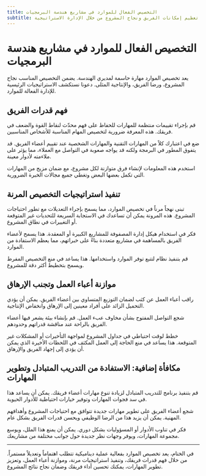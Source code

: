 ```yaml
---
title: التخصيص الفعال للموارد في مشاريع هندسة البرمجيات
subtitle: تعظيم إمكانات الفريق ونجاح المشروع من خلال الإدارة الاستراتيجية
---
```


# التخصيص الفعال للموارد في مشاريع هندسة البرمجيات

يعد تخصيص الموارد مهارة حاسمة لمديري الهندسة. يضمن التخصيص المناسب نجاح المشروع، ورضا الفريق، والإنتاجية المثلى. دعونا نستكشف الاستراتيجيات الرئيسية للإدارة الفعالة للموارد.

## فهم قدرات الفريق

قم بإجراء تقييمات منتظمة للمهارات للحفاظ على فهم محدّث لنقاط القوة والضعف في فريقك. هذه المعرفة ضرورية لتخصيص المهام المناسبة للأشخاص المناسبين.

ضع في اعتبارك كلاً من المهارات التقنية والمهارات الشخصية عند تقييم أعضاء الفريق. قد يتفوق المطور في البرمجة ولكنه قد يواجه صعوبة في التواصل مع العملاء، مما يؤثر على ملاءمته لأدوار معينة.

استخدم هذه المعلومات لإنشاء فرق متوازنة لكل مشروع، مع ضمان مزيج من المهارات التي تكمل بعضها البعض وتغطي جميع مجالات الخبرة الضرورية.

## تنفيذ استراتيجيات التخصيص المرنة

تبنى نهجاً مرناً في تخصيص الموارد، مما يسمح بإجراء التعديلات مع تطور احتياجات المشروع. هذه المرونة يمكن أن تساعدك في الاستجابة السريعة للتحديات غير المتوقعة أو التغييرات في نطاق المشروع.

فكر في استخدام هيكل إدارة المصفوفة للمشاريع الكبيرة أو المعقدة. هذا يسمح لأعضاء الفريق بالمساهمة في مشاريع متعددة بناءً على خبراتهم، مما يعظم الاستفادة من الموارد.

قم بتنفيذ نظام لتتبع توفر الموارد واستخدامها. هذا يساعد في منع التخصيص المفرط ويسمح بتخطيط أكثر دقة للمشروع.

## موازنة أعباء العمل وتجنب الإرهاق

راقب أعباء العمل عن كثب لضمان التوزيع المتساوي بين أعضاء الفريق. يمكن أن يؤدي التحميل الزائد على أفراد معينين إلى الإرهاق وانخفاض الإنتاجية.

شجع التواصل المفتوح بشأن مخاوف عبء العمل. قم بإنشاء بيئة يشعر فيها أعضاء الفريق بالراحة عند مناقشة قدراتهم وحدودهم.

خطط لوقت احتياطي في جداول المشروع لمواجهة التأخيرات أو المشكلات غير المتوقعة. هذا يساعد في منع الحاجة إلى العمل المكثف في اللحظات الأخيرة الذي يمكن أن يؤدي إلى إجهاد الفريق والإرهاق.

## مكافأة إضافية: الاستفادة من التدريب المتبادل وتطوير المهارات

قم بتنفيذ برنامج للتدريب المتبادل لزيادة تنوع مهارات أعضاء فريقك. يمكن أن يساعد هذا في سد فجوات المهارات وتوفير خيارات احتياطية للأدوار الحيوية.

شجع أعضاء الفريق على تطوير مهارات جديدة تتوافق مع احتياجات المشروع وأهدافهم المهنية. يمكن أن يزيد هذا من الرضا الوظيفي ويحسن قدرات الفريق بشكل عام.

فكر في تناوب الأدوار أو المسؤوليات بشكل دوري. يمكن أن يمنع هذا الملل، ويوسع مجموعة المهارات، ويوفر وجهات نظر جديدة حول جوانب مختلفة من مشاريعك.

---

في الختام، يعد تخصيص الموارد بفعالية عملية ديناميكية تتطلب اهتماماً وتعديلاً مستمراً. من خلال فهم قدرات فريقك، وتنفيذ استراتيجيات مرنة، وموازنة أعباء العمل، وتعزيز تطوير المهارات، يمكنك تحسين أداء فريقك وضمان نجاح نتائج المشروع.